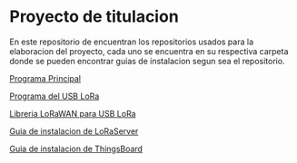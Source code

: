 # Proyecto de titulacion

En este repositorio de encuentran los repositorios usados 
para la elaboracion del proyecto, cada uno se encuentra en 
su respectiva carpeta donde se pueden encontrar guias de 
instalacion segun sea el repositorio.

[Programa Principal](mainProgram)

[Programa del USB LoRa](loraProgram)

[Libreria LoRaWAN para USB LoRa](loraWANLibrary)

[Guia de instalacion de LoRaServer](loraserver)

[Guia de instalacion de ThingsBoard](thingsboard)